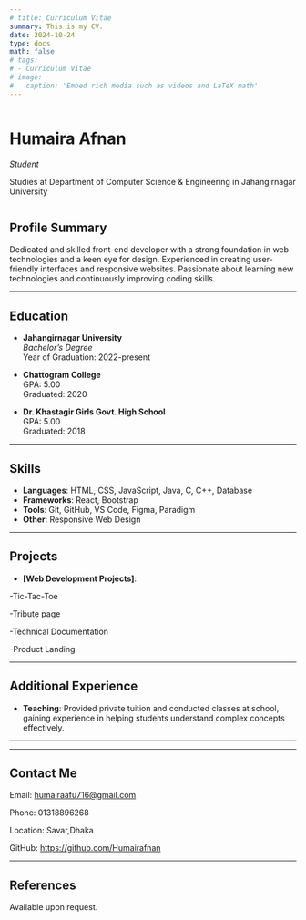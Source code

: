 ```yaml
---
# title: Curriculum Vitae
summary: This is my CV.
date: 2024-10-24
type: docs
math: false
# tags:
# - Curriculum Vitae
# image:
#   caption: 'Embed rich media such as videos and LaTeX math'
---
```


<div style="display: flex; align-items: center;">
  
  <div>
    <h1>Humaira Afnan</h1>
    <p><em>Student</em></p>
    <p>Studies at Department of Computer Science & Engineering in Jahangirnagar University</p>
  </div>
</div>

## Profile Summary
Dedicated and skilled front-end developer with a strong foundation in web technologies and a keen eye for design. Experienced in creating user-friendly interfaces and responsive websites. Passionate about learning new technologies and continuously improving coding skills.

---

## Education

- **Jahangirnagar University**  
  *Bachelor’s Degree*  
  Year of Graduation: 2022-present

- **Chattogram College**  
  GPA: 5.00  
  Graduated: 2020

- **Dr. Khastagir Girls Govt. High School**  
  GPA: 5.00  
  Graduated: 2018

---

## Skills

- **Languages**: HTML, CSS, JavaScript, Java, C, C++, Database
- **Frameworks**: React, Bootstrap
- **Tools**: Git, GitHub, VS Code, Figma, Paradigm
- **Other**: Responsive Web Design

---

<!-- ## Professional Experience

- **[Current/Most Recent Company/Organization Name]**  
  *Front-End Developer*  
  [Employment Duration]  
  - Developed and maintained responsive websites and applications.
  - Collaborated with designers and back-end developers to create seamless user experiences.
  - Improved website performance and ensured cross-browser compatibility.
  - Implemented new features and optimized existing code. -->



## Projects

<!-- - **[Portfolio Website]**: Developed a personal portfolio website showcasing projects, skills, and experience. -->
- **[Web Development Projects]**:

-Tic-Tac-Toe

-Tribute page

-Technical Documentation

-Product Landing




---

## Additional Experience

- **Teaching**: Provided private tuition and conducted classes at school, gaining experience in helping students understand complex concepts effectively.

---



---
## Contact Me

Email: humairaafu716@gmail.com

Phone: 01318896268

Location: Savar,Dhaka



GitHub: https://github.com/Humairafnan

---

## References

Available upon request.